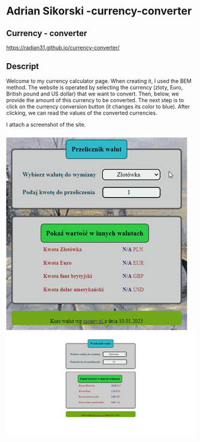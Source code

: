 # Adrian Sikorski -currency-converter
## Currency - converter
https://radian31.github.io/currency-converter/

## Descript

Welcome to my currency calculator page. When creating it, I used the BEM method.
The website is operated by selecting the currency (zloty, Euro, British pound and US dollar) that we want to convert. Then, below, we provide the amount of this currency to be converted. The next step is to click on the currency conversion button (it changes its color to blue). After clicking, we can read the values of the converted currencies.

I attach a screenshot of the site.

![gif](images/animation.gif)
![screen](images/screen.png)



